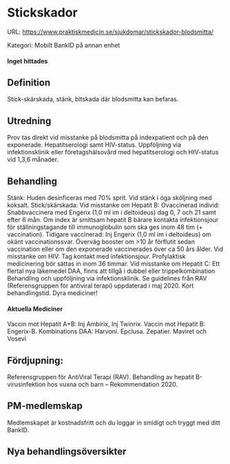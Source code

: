 # Stickskador

URL: https://www.praktiskmedicin.se/sjukdomar/stickskador-blodsmitta/



Kategori: Mobilt BankID på annan enhet

#### Inget hittades

## Definition

Stick-skärskada, stänk, bitskada där blodsmitta kan befaras.

## Utredning

Prov tas direkt vid misstanke på blodsmitta på indexpatient och på den exponerade. Hepatitserologi samt HIV-status.
Uppföljning via infektionsklinik eller företagshälsovård med hepatitserologi och HIV-status vid 1,3,6 månader.

## Behandling

Stänk: Huden desinficeras med 70% sprit. Vid stänk i öga sköljning med koksalt.
Stick/skärskada:
Vid misstanke om Hepatit B: Ovaccinerad individ: Snabbvaccinera med Engerix (1,0 ml im i deltoideus) dag 0, 7 och 21 samt efter 6 mån. Om index är smittsam hepatit B bärare kontakta infektionsjour för ställningstagande till immunoglobulin som ska ges inom 48 tim (+ vaccination).
Tidigare vaccinerad: Inj Engerix (1,0 ml im i deltoideus) om okänt vaccinationssvar. Överväg booster om >10 år förflutit sedan vaccination eller om den exponerade vaccinerades över ca 50 års ålder.
Vid misstanke om HIV: Tag kontakt med infektionsjour. Profylaktisk medicinering bör sättas in inom 36 timmar.
Vid misstanke om Hepatit C: Ett flertal nya läkemedel DAA, finns att tillgå i dubbel eller trippelkombination Behandling och uppföljning via infektionsklinik. Se guidelines från RAV (Referensgruppen för antiviral terapi) uppdaterad i maj 2020. Kort behandlingstid. Dyra mediciner!

#### Aktuella Mediciner

Vaccin mot Hepatit A+B: Inj Ambirix, Inj Twinrix.
Vaccin mot Hepatit B: Engerix-B.
Kombinations DAA: Harvoni. Epclusa. Zepatier. Maviret och Vosevi

## Fördjupning:

Referensgruppen för AntiViral Terapi (RAV). Behandling av hepatit B-virusinfektion hos vuxna och barn – Rekommendation 2020.

## PM-medlemskap

Medlemskapet är kostnadsfritt och du loggar in smidigt och tryggt med ditt BankID.

## Nya behandlingsöversikter


